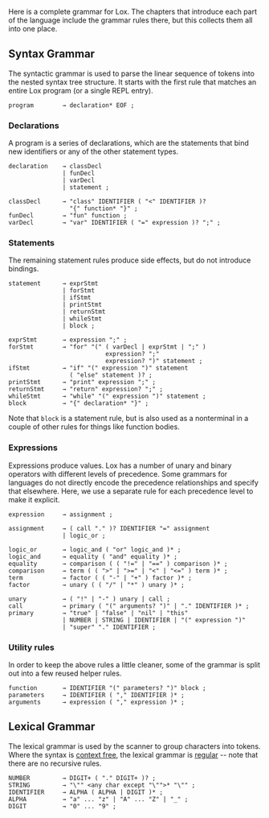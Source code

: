 Here is a complete grammar for Lox. The chapters that introduce each part of the language include the grammar rules there, but this collects them all into one place.

Syntax Grammar
--------------

The syntactic grammar is used to parse the linear sequence of tokens into the nested syntax tree structure. It starts with the first rule that matches an entire Lox program (or a single REPL entry).

~~~~~~~~~~~~~~~~~~~~~~~~~~~~~~~~~~~~~~~~~~~~~~~~~~~~~~~~~~~~~~~~~~~~~~~~~~~ ebnf
program        → declaration* EOF ;
~~~~~~~~~~~~~~~~~~~~~~~~~~~~~~~~~~~~~~~~~~~~~~~~~~~~~~~~~~~~~~~~~~~~~~~~~~~~~~~~

### Declarations

A program is a series of declarations, which are the statements that bind new identifiers or any of the other statement types.

~~~~~~~~~~~~~~~~~~~~~~~~~~~~~~~~~~~~~~~~~~~~~~~~~~~~~~~~~~~~~~~~~~~~~~~~~~~ ebnf
declaration    → classDecl
               | funDecl
               | varDecl
               | statement ;

classDecl      → "class" IDENTIFIER ( "<" IDENTIFIER )?
                 "{" function* "}" ;
funDecl        → "fun" function ;
varDecl        → "var" IDENTIFIER ( "=" expression )? ";" ;
~~~~~~~~~~~~~~~~~~~~~~~~~~~~~~~~~~~~~~~~~~~~~~~~~~~~~~~~~~~~~~~~~~~~~~~~~~~~~~~~

### Statements

The remaining statement rules produce side effects, but do not introduce bindings.

~~~~~~~~~~~~~~~~~~~~~~~~~~~~~~~~~~~~~~~~~~~~~~~~~~~~~~~~~~~~~~~~~~~~~~~~~~~ ebnf
statement      → exprStmt
               | forStmt
               | ifStmt
               | printStmt
               | returnStmt
               | whileStmt
               | block ;

exprStmt       → expression ";" ;
forStmt        → "for" "(" ( varDecl | exprStmt | ";" )
                           expression? ";"
                           expression? ")" statement ;
ifStmt         → "if" "(" expression ")" statement
                 ( "else" statement )? ;
printStmt      → "print" expression ";" ;
returnStmt     → "return" expression? ";" ;
whileStmt      → "while" "(" expression ")" statement ;
block          → "{" declaration* "}" ;
~~~~~~~~~~~~~~~~~~~~~~~~~~~~~~~~~~~~~~~~~~~~~~~~~~~~~~~~~~~~~~~~~~~~~~~~~~~~~~~~

Note that `block` is a statement rule, but is also used as a nonterminal in a couple of other rules for things like function bodies.

### Expressions

Expressions produce values. Lox has a number of unary and binary operators with different levels of precedence. Some grammars for languages do not directly encode the precedence relationships and specify that elsewhere. Here, we use a separate rule for each precedence level to make it explicit.

~~~~~~~~~~~~~~~~~~~~~~~~~~~~~~~~~~~~~~~~~~~~~~~~~~~~~~~~~~~~~~~~~~~~~~~~~~~ ebnf
expression     → assignment ;

assignment     → ( call "." )? IDENTIFIER "=" assignment
               | logic_or ;

logic_or       → logic_and ( "or" logic_and )* ;
logic_and      → equality ( "and" equality )* ;
equality       → comparison ( ( "!=" | "==" ) comparison )* ;
comparison     → term ( ( ">" | ">=" | "<" | "<=" ) term )* ;
term           → factor ( ( "-" | "+" ) factor )* ;
factor         → unary ( ( "/" | "*" ) unary )* ;

unary          → ( "!" | "-" ) unary | call ;
call           → primary ( "(" arguments? ")" | "." IDENTIFIER )* ;
primary        → "true" | "false" | "nil" | "this"
               | NUMBER | STRING | IDENTIFIER | "(" expression ")"
               | "super" "." IDENTIFIER ;
~~~~~~~~~~~~~~~~~~~~~~~~~~~~~~~~~~~~~~~~~~~~~~~~~~~~~~~~~~~~~~~~~~~~~~~~~~~~~~~~

### Utility rules

In order to keep the above rules a little cleaner, some of the grammar is split out into a few reused helper rules.

~~~~~~~~~~~~~~~~~~~~~~~~~~~~~~~~~~~~~~~~~~~~~~~~~~~~~~~~~~~~~~~~~~~~~~~~~~~ ebnf
function       → IDENTIFIER "(" parameters? ")" block ;
parameters     → IDENTIFIER ( "," IDENTIFIER )* ;
arguments      → expression ( "," expression )* ;
~~~~~~~~~~~~~~~~~~~~~~~~~~~~~~~~~~~~~~~~~~~~~~~~~~~~~~~~~~~~~~~~~~~~~~~~~~~~~~~~

Lexical Grammar
---------------

The lexical grammar is used by the scanner to group characters into tokens. Where the syntax is [context free](https://en.wikipedia.org/wiki/Context-free_grammar), the lexical grammar is [regular](https://en.wikipedia.org/wiki/Regular_grammar) -- note that there are no recursive rules.

~~~~~~~~~~~~~~~~~~~~~~~~~~~~~~~~~~~~~~~~~~~~~~~~~~~~~~~~~~~~~~~~~~~~~~~~~~~ ebnf
NUMBER         → DIGIT+ ( "." DIGIT+ )? ;
STRING         → "\"" <any char except "\"">* "\"" ;
IDENTIFIER     → ALPHA ( ALPHA | DIGIT )* ;
ALPHA          → "a" ... "z" | "A" ... "Z" | "_" ;
DIGIT          → "0" ... "9" ;
~~~~~~~~~~~~~~~~~~~~~~~~~~~~~~~~~~~~~~~~~~~~~~~~~~~~~~~~~~~~~~~~~~~~~~~~~~~~~~~~
